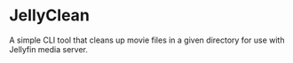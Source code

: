 # JellyClean

A simple CLI tool that cleans up movie files in a given directory for use with Jellyfin media server.
